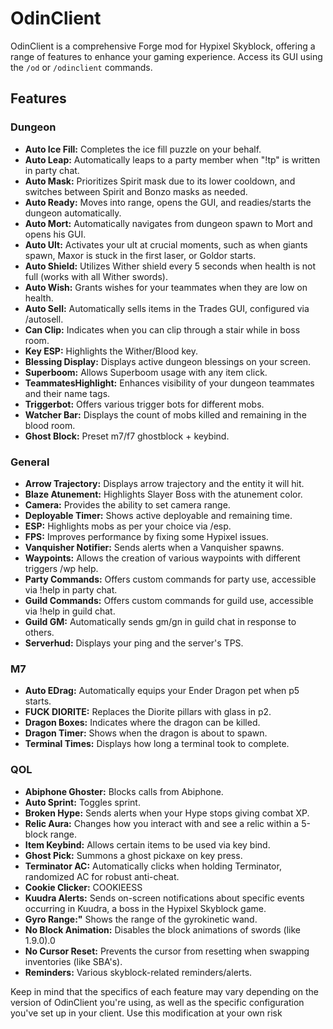 # OdinClient

OdinClient is a comprehensive Forge mod for Hypixel Skyblock, offering a range of features to enhance your gaming experience. Access its GUI using the `/od` or `/odinclient` commands.

## Features

### Dungeon
- **Auto Ice Fill:** Completes the ice fill puzzle on your behalf.
- **Auto Leap:** Automatically leaps to a party member when "!tp" is written in party chat.
- **Auto Mask:** Prioritizes Spirit mask due to its lower cooldown, and switches between Spirit and Bonzo masks as needed.
- **Auto Ready:** Moves into range, opens the GUI, and readies/starts the dungeon automatically.
- **Auto Mort:** Automatically navigates from dungeon spawn to Mort and opens his GUI.
- **Auto Ult:** Activates your ult at crucial moments, such as when giants spawn, Maxor is stuck in the first laser, or Goldor starts.
- **Auto Shield:** Utilizes Wither shield every 5 seconds when health is not full (works with all Wither swords).
- **Auto Wish:** Grants wishes for your teammates when they are low on health.
- **Auto Sell:** Automatically sells items in the Trades GUI, configured via /autosell.
- **Can Clip:** Indicates when you can clip through a stair while in boss room.
- **Key ESP:** Highlights the Wither/Blood key.
- **Blessing Display:** Displays active dungeon blessings on your screen.
- **Superboom:** Allows Superboom usage with any item click.
- **TeammatesHighlight:** Enhances visibility of your dungeon teammates and their name tags.
- **Triggerbot:** Offers various trigger bots for different mobs.
- **Watcher Bar:** Displays the count of mobs killed and remaining in the blood room.
- **Ghost Block:** Preset m7/f7 ghostblock + keybind.

### General
- **Arrow Trajectory:** Displays arrow trajectory and the entity it will hit.
- **Blaze Atunement:** Highlights Slayer Boss with the atunement color.
- **Camera:** Provides the ability to set camera range.
- **Deployable Timer:** Shows active deployable and remaining time.
- **ESP:** Highlights mobs as per your choice via /esp.
- **FPS:** Improves performance by fixing some Hypixel issues.
- **Vanquisher Notifier:** Sends alerts when a Vanquisher spawns.
- **Waypoints:** Allows the creation of various waypoints with different triggers /wp help.
- **Party Commands:** Offers custom commands for party use, accessible via !help in party chat.
- **Guild Commands:** Offers custom commands for guild use, accessible via !help in guild chat.
- **Guild GM:** Automatically sends gm/gn in guild chat in response to others.
- **Serverhud:** Displays your ping and the server's TPS.

### M7
- **Auto EDrag:** Automatically equips your Ender Dragon pet when p5 starts.
- **FUCK DIORITE:** Replaces the Diorite pillars with glass in p2.
- **Dragon Boxes:** Indicates where the dragon can be killed.
- **Dragon Timer:** Shows when the dragon is about to spawn.
- **Terminal Times:** Displays how long a terminal took to complete.

### QOL
- **Abiphone Ghoster:** Blocks calls from Abiphone.
- **Auto Sprint:** Toggles sprint.
- **Broken Hype:** Sends alerts when your Hype stops giving combat XP.
- **Relic Aura:** Changes how you interact with and see a relic within a 5-block range.
- **Item Keybind:** Allows certain items to be used via key bind.
- **Ghost Pick:** Summons a ghost pickaxe on key press.
- **Terminator AC:** Automatically clicks when holding Terminator, randomized AC for robust anti-cheat.
- **Cookie Clicker:** COOKIEESS
- **Kuudra Alerts:** Sends on-screen notifications about specific events occurring in Kuudra, a boss in the Hypixel Skyblock game.
- **Gyro Range:"** Shows the range of the gyrokinetic wand.
- **No Block Animation:** Disables the block animations of swords (like 1.9.0).0
- **No Cursor Reset:** Prevents the cursor from resetting when swapping inventories (like SBA's).
- **Reminders:** Various skyblock-related reminders/alerts.

Keep in mind that the specifics of each feature may vary depending on the version of OdinClient you're using, as well as the specific configuration you've set up in your client.
Use this modification at your own risk
